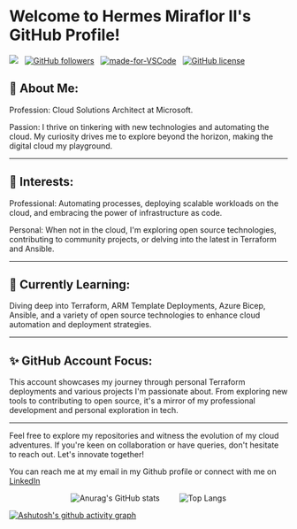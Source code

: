 
# Welcome to Hermes Miraflor II's GitHub Profile! 

<p align="center">

![](https://komarev.com/ghpvc/?username=herms14&style=plastic)
  &nbsp;
[![GitHub followers](https://img.shields.io/github/followers/herms14.svg?style=social&label=Follow&maxAge=2592000)](https://github.com/herms14?tab=followers)
  &nbsp;
[![made-for-VSCode](https://img.shields.io/badge/Made%20for-VSCode-1f425f.svg)](https://code.visualstudio.com/)
  &nbsp;
[![GitHub license](https://img.shields.io/github/license/Naereen/StrapDown.js.svg)](https://github.com/herms14/StrapDown.js/blob/master/LICENSE)
  &nbsp;

</p>

## 👤 About Me:

Profession: Cloud Solutions Architect at Microsoft.

Passion: I thrive on tinkering with new technologies and automating the cloud. My curiosity drives me to explore beyond the horizon, making the digital cloud my playground.

---
## 👀 Interests:

Professional: Automating processes, deploying scalable workloads on the cloud, and embracing the power of infrastructure as code.

Personal: When not in the cloud, I'm exploring open source technologies, contributing to community projects, or delving into the latest in Terraform and Ansible.

---
## 🌱 Currently Learning:

Diving deep into Terraform, ARM Template Deployments, Azure Bicep, Ansible, and a variety of open source technologies to enhance cloud automation and deployment strategies.

---
## ✨ GitHub Account Focus:
This account showcases my journey through personal Terraform deployments and various projects I'm passionate about. From exploring new tools to contributing to open source, it's a mirror of my professional development and personal exploration in tech.

---
Feel free to explore my repositories and witness the evolution of my cloud adventures. If you're keen on collaboration or have queries, don't hesitate to reach out. Let's innovate together!

You can reach me at my email in my Github profile or connect with me on [LinkedIn](https://www.linkedin.com/in/hrmsmrflr/)

<p align="center">
  <img src="https://github-readme-stats.vercel.app/api?username=herms14&show_icons=true&theme=transparent" alt="Anurag's GitHub stats" />
  &nbsp; &nbsp; &nbsp; &nbsp; 
  <img src="https://github-readme-stats.vercel.app/api/top-langs/?username=herms14&hide_progress=true&theme=transparent" alt="Top Langs" />

  [![Ashutosh's github activity graph](https://github-readme-activity-graph.vercel.app/graph?username=herms14&theme=tokyo-night)](https://github.com/ashutosh00710/github-readme-activity-graph)
</p>


